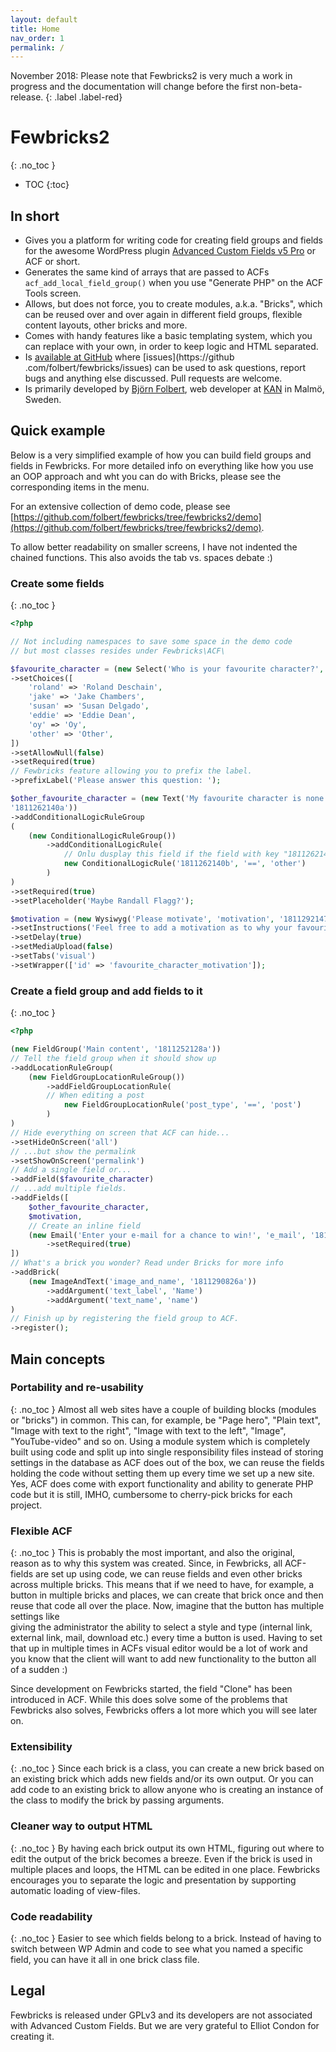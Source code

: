 ```yaml
---
layout: default
title: Home 
nav_order: 1
permalink: /
---
```


November 2018: Please note that Fewbricks2 is very much a work in progress and the documentation will change before the 
first non-beta-release.
{: .label .label-red}

# Fewbricks2
{: .no_toc }

- TOC
{:toc}

## In short
- Gives you a platform for writing code for creating field groups and fields for the awesome WordPress plugin [Advanced 
Custom Fields 
v5 Pro](http://www.advancedcustomfields.com/) or ACF or short.
- Generates the same kind of arrays that are passed to ACFs `acf_add_local_field_group()` when you use "Generate PHP"
 on the ACF Tools screen.
- Allows, but does not force, you to create modules, a.k.a. "Bricks", which can be reused over and over again in 
different field groups, flexible content layouts, other bricks and more.
- Comes with handy features like a basic templating system, which you can replace with your own, in order to keep 
logic and HTML separated.
- Is [available at GitHub](https://github.com/folbert/fewbricks) where [issues](https://github
.com/folbert/fewbricks/issues) can be used to ask questions, report bugs and anything else discussed. Pull requests are welcome.
- Is primarily developed by [Björn Folbert](https://folbert.com), web developer at [KAN](https://kan.se) in Malmö, 
Sweden.

## Quick example
Below is a very simplified example of how you can build field groups and fields in Fewbricks. For more detailed info on 
everything like how you use an OOP approach and wht you can do with Bricks, please see the corresponding items in the 
menu.

For an extensive collection of demo code, please see
[https://github.com/folbert/fewbricks/tree/fewbricks2/demo](https://github.com/folbert/fewbricks/tree/fewbricks2/demo).

To allow better readability on smaller screens, I have not indented the chained functions. This also avoids the tab 
vs. spaces debate :)

### Create some fields
{: .no_toc }

```php
<?php

// Not including namespaces to save some space in the demo code
// but most classes resides under Fewbricks\ACF\

$favourite_character = (new Select('Who is your favourite character?', 'favourite_character', '1811262140b'))
->setChoices([
    'roland' => 'Roland Deschain',
    'jake' => 'Jake Chambers',
    'susan' => 'Susan Delgado',
    'eddie' => 'Eddie Dean',
    'oy' => 'Oy',
    'other' => 'Other',
])
->setAllowNull(false)
->setRequired(true)
// Fewbricks feature allowing you to prefix the label.
->prefixLabel('Please answer this question: ');

$other_favourite_character = (new Text('My favourite character is none of the above but:', 'other_favourite_character',
'1811262140a'))
->addConditionalLogicRuleGroup
(
    (new ConditionalLogicRuleGroup())
        ->addConditionalLogicRule(
            // Onlu dusplay this field if the field with key "1811262140b" is set to "other".
            new ConditionalLogicRule('1811262140b', '==', 'other')
        )
)
->setRequired(true)
->setPlaceholder('Maybe Randall Flagg?');

$motivation = (new Wysiwyg('Please motivate', 'motivation', '1811292147a'))
->setInstructions('Feel free to add a motivation as to why your favourite characters is the one you stated above.')
->setDelay(true)
->setMediaUpload(false)
->setTabs('visual')
->setWrapper(['id' => 'favourite_character_motivation']);
```

### Create a field group and add fields to it
{: .no_toc }

```php
<?php

(new FieldGroup('Main content', '1811252128a'))
// Tell the field group when it should show up
->addLocationRuleGroup(
    (new FieldGroupLocationRuleGroup())
        ->addFieldGroupLocationRule(
        // When editing a post
            new FieldGroupLocationRule('post_type', '==', 'post')
        )
)
// Hide everything on screen that ACF can hide...
->setHideOnScreen('all')
// ...but show the permalink
->setShowOnScreen('permalink')
// Add a single field or...
->addField($favourite_character)
// ...add multiple fields.
->addFields([
    $other_favourite_character,
    $motivation,
    // Create an inline field
    (new Email('Enter your e-mail for a chance to win!', 'e_mail', '1811281100a'))
        ->setRequired(true)
])
// What's a brick you wonder? Read under Bricks for more info
->addBrick(
    (new ImageAndText('image_and_name', '1811290826a'))
        ->addArgument('text_label', 'Name')
        ->addArgument('text_name', 'name')
)
// Finish up by registering the field group to ACF.
->register();

```

## Main concepts
 
### Portability and re-usability
{: .no_toc }
Almost all web sites have a couple of building blocks (modules or "bricks") in common. This can, for example, be 
"Page hero", "Plain text", "Image with text to the right", "Image with text to the left", "Image", "YouTube-video"
and so on. Using a module system which is completely built using code and split up into single responsibility files
instead of storing settings in the database as ACF does out of the box, we can reuse the fields holding the code
without setting them up every time we set up a new site. Yes, ACF does come with export functionality and ability to
generate PHP code but it is still, IMHO, cumbersome to cherry-pick bricks for each project.
 
### Flexible ACF
{: .no_toc }
This is probably the most important, and also the original, reason as to why this system was created. 
Since, in Fewbricks, all ACF-fields are set up using code, we can reuse fields and even other bricks across multiple 
bricks. This means that if we need to have, for example, a button in multiple bricks and places, we can create that 
brick once and then reuse that code all over the place. Now, imagine that the button has multiple settings like  
giving the administrator the ability to select a style and type (internal link, external link, mail, 
download etc.) every time a button is used. Having to set that up in multiple times in ACFs visual editor would be a 
lot of work and you know that the client will want to add new functionality to the button all of a sudden :)

Since development on Fewbricks started, the field "Clone" has been introduced in ACF. While this does solve some of 
the problems that Fewbricks also solves, Fewbricks offers a lot more which you will see later on.

### Extensibility
{: .no_toc }
Since each brick is a class, you can create a new brick based on an existing brick which adds new 
fields and/or its own output. Or you can add code to an existing brick to allow anyone who is creating an instance of
 the class to modify the brick by passing arguments.

### Cleaner way to output HTML
{: .no_toc }
By having each brick output its own HTML, figuring out where to edit the output of the brick becomes a breeze. Even if
 the brick is used in multiple places and loops, the HTML can be edited in one place. Fewbricks encourages you to 
 separate the logic and presentation by supporting automatic loading of view-files.

### Code readability
{: .no_toc }
Easier to see which fields belong to a brick. Instead of having to switch between WP Admin and code to see what you 
named a specific field, you can have it all in one brick class file.

## Legal
Fewbricks is released under GPLv3 and its developers are not associated with Advanced Custom Fields. But we are
very grateful to Elliot Condon for creating it.
